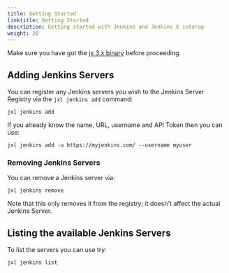 ```yaml
---
title: Getting Started 
linktitle: Getting Started
description: Getting started with Jenkins and Jenkins X interop
weight: 20
---
```



Make sure you have got the [jx 3.x binary](/docs/v3/jx3/) before proceeding.


## Adding Jenkins Servers

You can register any Jenkins servers you wish to the Jenkins Server Registry via the `jxl jenkins add` command:

```
jxl jenkins add 
```

If you already know the name, URL, username and API Token then you can use:

```
jxl jenkins add -u https://myjenkins.com/ --username myuser
```

### Removing Jenkins Servers

You can remove a Jenkins server via:

``` 
jxl jenkins remove
```

Note that this only removes it from the registry; it doesn't affect the actual Jenkins Server.

## Listing the available Jenkins Servers

To list the servers you can use try:

``` 
jxl jenkins list
```
